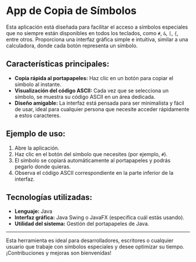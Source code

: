 # App de Copia de Símbolos

Esta aplicación está diseñada para facilitar el acceso a símbolos especiales que no siempre están disponibles en todos los teclados, como `#`, `&`, `[`, `{`, entre otros. Proporciona una interfaz gráfica simple e intuitiva, similar a una calculadora, donde cada botón representa un símbolo.

## Características principales:
- **Copia rápida al portapapeles:** Haz clic en un botón para copiar el símbolo al instante.  
- **Visualización del código ASCII:** Cada vez que se selecciona un símbolo, se muestra su código ASCII en un área dedicada.  
- **Diseño amigable:** La interfaz está pensada para ser minimalista y fácil de usar, ideal para cualquier persona que necesite acceder rápidamente a estos caracteres.  

## Ejemplo de uso:
1. Abre la aplicación.  
2. Haz clic en el botón del símbolo que necesites (por ejemplo, `#`).  
3. El símbolo se copiará automáticamente al portapapeles y podrás pegarlo donde quieras.  
4. Observa el código ASCII correspondiente en la parte inferior de la interfaz.  

## Tecnologías utilizadas:
- **Lenguaje:** Java  
- **Interfaz gráfica:** Java Swing o JavaFX (especifica cuál estás usando).  
- **Utilidad del sistema:** Gestión del portapapeles de Java.  

---

Esta herramienta es ideal para desarrolladores, escritores o cualquier usuario que trabaje con símbolos especiales y desee optimizar su tiempo.  
¡Contribuciones y mejoras son bienvenidas!

